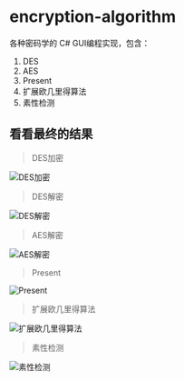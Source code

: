 # encryption-algorithm

各种密码学的 C# GUI编程实现，包含：  
1. DES  
2. AES  
3. Present  
4. 扩展欧几里得算法  
5. 素性检测  

## 看看最终的结果

> DES加密  

![DES加密](https://github.com/usecodelee/encryption-algorithm/blob/master/imgs/desjia.png)

> DES解密  

![DES解密](https://github.com/usecodelee/encryption-algorithm/blob/master/imgs/desjian.png)

> AES解密  

![AES解密](https://github.com/usecodelee/encryption-algorithm/blob/master/imgs/aes.png)

> Present  

![Present](https://github.com/usecodelee/encryption-algorithm/blob/master/imgs/parent.png)

> 扩展欧几里得算法  

![扩展欧几里得算法](https://github.com/usecodelee/encryption-algorithm/blob/master/imgs/Euclidean.png)

> 素性检测  

![素性检测](https://github.com/usecodelee/encryption-algorithm/blob/master/imgs/Miller-Rabin.png)
